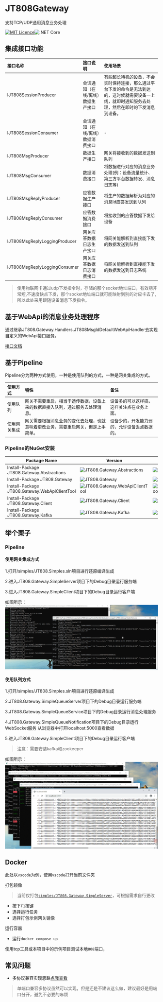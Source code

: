 # JT808Gateway

支持TCP/UDP通用消息业务处理

[![MIT Licence](https://img.shields.io/github/license/mashape/apistatus.svg)](https://github.com/SmallChi/JT808Gateway/blob/master/LICENSE)![.NET Core](https://github.com/SmallChi/JT808Gateway/workflows/.NET%20Core/badge.svg?branch=master)

## 集成接口功能

| 接口名称                      | 接口说明                          | 使用场景                                                                                                                                             |
| :---------------------------- | :-------------------------------- | :--------------------------------------------------------------------------------------------------------------------------------------------------- |
| IJT808SessionProducer         | 会话通知（在线/离线）数据生产接口 | 有些超长待机的设备，不会实时保持连接，那么通过平台下发的命令是无法到达的，这时候就需要设备一上线，就即时通知服务去处理，然后在即时的下发消息到设备。 |
| IJT808SessionConsumer         | 会话通知（在线/离线）数据消费接口 | -                                                                                                                                                    |
| IJT808MsgProducer             | 数据生产接口                      | 网关将接收到的数据发送到队列                                                                                                                         |
| IJT808MsgConsumer             | 数据消费接口                      | 将数据进行对应的消息业务处理(例：设备流量统计、第三方平台数据转发、消息日志等)                                                                       |
| IJT808MsgReplyProducer        | 应答数据生产接口                  | 将生产的数据解析为对应的消息Id应答发送到队列                                                                                                         |
| IJT808MsgReplyConsumer        | 应答数据消费接口                  | 将接收到的应答数据下发给设备                                                                                                                         |
| IJT808MsgReplyLoggingProducer | 网关应答数据日志生产接口          | 将网关能解析到直接能下发的数据发送到队列                                                                                                             |
| IJT808MsgReplyLoggingConsumer | 网关应答数据日志消费接口          | 将网关能解析到直接能下发的数据发送到日志系统                                                                                                         |

> 使用物联网卡通过udp下发指令时，存储的那个socket地址端口，有效期非常短,不速度快点下发，那个socket地址端口就可能映射到别的对应卡去了,所以此处采用跟随设备消息下发指令。

## 基于WebApi的消息业务处理程序

通过继承JT808.Gateway.Handlers.JT808MsgIdDefaultWebApiHandler去实现自定义的WebApi接口服务。

[接口文档](https://github.com/SmallChi/JT808Gateway/tree/master/api)

## 基于Pipeline

Pipeline分为两种方式使用，一种是使用队列的方式，一种是网关集成的方式。

| 使用方式     | 特性                                                                               | 备注                                         |
| :----------- | :--------------------------------------------------------------------------------- | :------------------------------------------- |
| 使用队列     | 网关不需要重启，相当于透传数据，设备上来的数据直接入队列，通过服务去处理消息。     | 设备多的可以这样搞，这样关注点在业务上面。   |
| 使用网关集成 | 网关需要根据消息业务的变化去处理，也就意味着更改业务，需要重启网关，但是上手简单。 | 设备少的，开发能力弱的，允许设备丢点数据的。 |

### Pipeline的NuGet安装

| Package Name                                   | Version                                                                                              | Preview  Version                                                                                        | Downloads                                                                                             |
| ---------------------------------------------- | ---------------------------------------------------------------------------------------------------- | ------------------------------------------------------------------------------------------------------- | ----------------------------------------------------------------------------------------------------- |
| Install-Package JT808.Gateway.Abstractions     | ![JT808.Gateway.Abstractions](https://img.shields.io/nuget/v/JT808.Gateway.Abstractions.svg)         | ![JT808.Gateway.Abstractions](https://img.shields.io/nuget/vpre/JT808.Gateway.Abstractions.svg)         | ![JT808.Gateway.Abstractions](https://img.shields.io/nuget/dt/JT808.Gateway.Abstractions.svg)         | ![JT808.Gateway.Abstractions](https://img.shields.io/nuget/dt/JT808.Gateway.Abstractions.svg) |
| Install-Package JT808.Gateway                  | ![JT808.Gateway](https://img.shields.io/nuget/v/JT808.Gateway.svg)                                   | ![JT808.Gateway](https://img.shields.io/nuget/vpre/JT808.Gateway.svg)                                   | ![JT808.Gateway](https://img.shields.io/nuget/dt/JT808.Gateway.svg)                                   |
| Install-Package JT808.Gateway.WebApiClientTool | ![JT808.Gateway.WebApiClientTool](https://img.shields.io/nuget/v/JT808.Gateway.WebApiClientTool.svg) | ![JT808.Gateway.WebApiClientTool](https://img.shields.io/nuget/vpre/JT808.Gateway.WebApiClientTool.svg) | ![JT808.Gateway.WebApiClientTool](https://img.shields.io/nuget/dt/JT808.Gateway.WebApiClientTool.svg) |
| Install-Package JT808.Gateway.Client           | ![JT808.Gateway.Client](https://img.shields.io/nuget/v/JT808.Gateway.Client.svg)                     | ![JT808.Gateway.Client](https://img.shields.io/nuget/vpre/JT808.Gateway.Client.svg)                     | ![JT808.Gateway.Client](https://img.shields.io/nuget/dt/JT808.Gateway.Client.svg)                     |
| Install-Package JT808.Gateway.Kafka            | ![JT808.Gateway.Kafka](https://img.shields.io/nuget/v/JT808.Gateway.Kafka.svg)                       | ![JT808.Gateway.Kafka](https://img.shields.io/nuget/vpre/JT808.Gateway.Kafka.svg)                       | ![JT808.Gateway.MsgIdHandler](https://img.shields.io/nuget/dt/JT808.Gateway.MsgIdHandler.svg)         |

## 举个栗子

### Pipeline

#### 使用网关集成方式

1.打开/simples/JT808.Simples.sln项目进行还原编译生成

2.进入JT808.Gateway.SimpleServer项目下的Debug目录运行服务端

3.进入JT808.Gateway.SimpleClient项目下的Debug目录运行客户端

如图所示：
![demo3](doc/img/demo3.png)

#### 使用队列方式

1.打开/simples/JT808.Simples.sln项目进行还原编译生成

2.JT808.Gateway.SimpleQueueServer项目下的Debug目录运行服务端

3.JT808.Gateway.SimpleQueueService项目下的Debug目录运行消息处理服务

4.JT808.Gateway.SimpleQueueNotification项目下的Debug目录运行WebSocket服务
从浏览器中打开localhost:5000查看数据

5.进入JT808.Gateway.SimpleClient项目下的Debug目录运行客户端

> 注意：需要安装kafka和zookeeper

如图所示：
![demo4](doc/img/demo4.png)

## Docker

此处以`vscode`为例，使用`vscode`打开当前文件夹

打包镜像

>当前仅打包[`simples/JT808.Gateway.SimpleServer`](simples/JT808.Gateway.SimpleServer)，可根据需求自行更改

- 按下`F1`按键
- 选择运行任务
- 选择打包示例网关镜像

运行容器
- 运行`docker compose up`

使用tcp工具或本项目中的示例项目测试本地`808`端口，

## 常见问题

- 多协议兼容实现思路[点我查看](https://github.com/SmallChi/JT808Gateway/issues/11#issuecomment-727687417)

> 单端口兼容多协议虽然可以实现，但是还是不建议这么做，建议最好是用端口分开，避免不必要的麻烦
